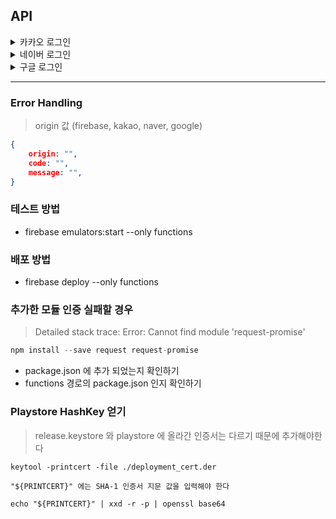 ## API

<details>
    <summary>카카오 로그인</summary>

    #### Request

    - POST: https://authwithkakao-f3yfujosoa-du.a.run.app
    - Content-Type: application/json
    - Body
    ```json
    {
        "data": {
            "token": "${accessToken}"
        }
    }
    ```

    #### Response

    ```json
    {
        "result": {
            "token": ""
        }
    }
    ```

</details>

<details>
    <summary>네이버 로그인</summary>

#### Request

- POST: https://authwithnaver-f3yfujosoa-du.a.run.app
- Content-Type: application/json
- Body
```json
{
    "data": {
        "token": "${accessToken}"
    }
}
```

#### Response

```json
{
    "result": {
        "token": ""
    }
}
```

</details>

<details>
    <summary>구글 로그인</summary>

#### Request

- POST: https://authwithgoogle-f3yfujosoa-du.a.run.app
- Content-Type: application/json
- Body

```json
{
    "data": {
        "token": "${idToken}"
    }
}
```

#### Response

```json
{
    "result": {
        "token": ""
    }
}
```
</details>

---

### Error Handling

> origin 값 (firebase, kakao, naver, google)

```json
{
    origin: "",
    code: "",
    message: "",
}
```



### 테스트 방법

- firebase emulators:start --only functions

### 배포 방법

- firebase deploy --only functions

### 추가한 모듈 인증 실패할 경우

> Detailed stack trace: Error: Cannot find module 'request-promise'

```javascript
npm install --save request request-promise
```

- package.json 에 추가 되었는지 확인하기
- functions 경로의 package.json 인지 확인하기

### Playstore HashKey 얻기

> release.keystore 와 playstore 에 올라간 인증서는 다르기 때문에 추가해야한다

```
keytool -printcert -file ./deployment_cert.der

"${PRINTCERT}" 에는 SHA-1 인증서 지문 값을 입력해야 한다

echo "${PRINTCERT}" | xxd -r -p | openssl base64
```
